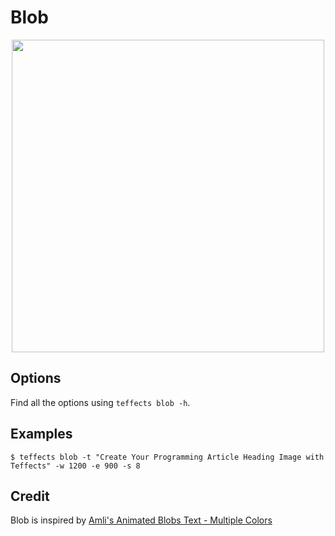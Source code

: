 # Blob

<p align="center">
<img width="500" src="https://raw.githubusercontent.com/shinokada/teffects/main/images/blob.gif" />
</p>

## Options

Find all the options using `teffects blob -h`.

## Examples

```
$ teffects blob -t "Create Your Programming Article Heading Image with Teffects" -w 1200 -e 900 -s 8
```

## Credit

Blob is inspired by [Amli's Animated Blobs Text - Multiple Colors](https://codepen.io/uzcho_/pen/LaPqWJ)
